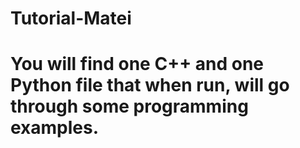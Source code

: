 # Tutorial-Matei
# You will find one C++ and one Python file that when run, will go through some programming examples.
